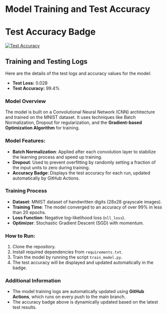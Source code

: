 # Model Training and Test Accuracy

# Test Accuracy Badge

[![Test Accuracy](https://img.shields.io/badge/Test%20Accuracy-100%25-brightgreen)](https://github.com/your-username/mnist-classification)


## Training and Testing Logs
Here are the details of the test logs and accuracy values for the model:

- **Test Loss:** 0.028
- **Test Accuracy:** 99.4%

### Model Overview
The model is built on a Convolutional Neural Network (CNN) architecture and trained on the MNIST dataset. It uses techniques like Batch Normalization, Dropout for regularization, and the **Gradient-based Optimization Algorithm** for training.

### Model Features:
- **Batch Normalization**: Applied after each convolution layer to stabilize the learning process and speed up training.
- **Dropout**: Used to prevent overfitting by randomly setting a fraction of the input units to zero during training.
- **Accuracy Badge**: Displays the test accuracy for each run, updated automatically by GitHub Actions.

### Training Process
- **Dataset**: MNIST dataset of handwritten digits (28x28 grayscale images).
- **Training Time**: The model converged to an accuracy of over 99% in less than 20 epochs.
- **Loss Function**: Negative log-likelihood loss (`nll_loss`).
- **Optimizer**: Stochastic Gradient Descent (SGD) with momentum.

### How to Run:
1. Clone the repository.
2. Install required dependencies from `requirements.txt`.
3. Train the model by running the script `train_model.py`.
4. The test accuracy will be displayed and updated automatically in the badge.

### Additional Information
- The model training logs are automatically updated using **GitHub Actions**, which runs on every push to the main branch.
- The accuracy badge above is dynamically updated based on the latest test results.
